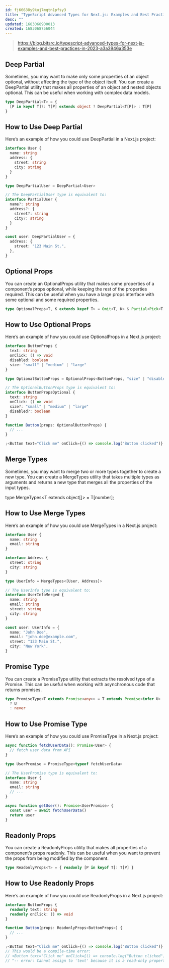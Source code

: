 ```yaml
---
id: fj66638y9kuj7mqtn1pfsy3
title: "TypeScript Advanced Types for Next.js: Examples and Best Practices In 2023"
desc: ""
updated: 1683068900013
created: 1683068756044
---
```


> https://blog.bitsrc.io/typescript-advanced-types-for-next-js-examples-and-best-practices-in-2023-a3a3946a353e

## Deep Partial

Sometimes, you may want to make only some properties of an object optional, without affecting the type of the object itself. You can create a DeepPartial utility that makes all properties of an object and nested objects optional. This can be useful when working with complex data models.

```ts
type DeepPartial<T> = {
  [P in keyof T]?: T[P] extends object ? DeepPartial<T[P]> : T[P]
}
```

## How to Use Deep Partial

Here’s an example of how you could use DeepPartial in a Next.js project:

```ts
interface User {
  name: string
  address: {
    street: string
    city: string
  }
}

type DeepPartialUser = DeepPartial<User>

// The DeepPartialUser type is equivalent to:
interface PartialUser {
  name?: string
  address?: {
    street?: string
    city?: string
  }
}

const user: DeepPartialUser = {
  address: {
    street: "123 Main St.",
  },
}
```

## Optional Props

You can create an OptionalProps utility that makes some properties of a component’s props optional, while keeping the rest of the properties required. This can be useful when you have a large props interface with some optional and some required properties.

```ts
type OptionalProps<T, K extends keyof T> = Omit<T, K> & Partial<Pick<T, K>>
```

## How to Use Optional Props

Here’s an example of how you could use OptionalProps in a Next.js project:

```ts
interface ButtonProps {
  text: string
  onClick: () => void
  disabled: boolean
  size: "small" | "medium" | "large"
}

type OptionalButtonProps = OptionalProps<ButtonProps, "size" | "disabled">

// The OptionalButtonProps type is equivalent to:
interface ButtonPropsOptional {
  text: string
  onClick: () => void
  size?: "small" | "medium" | "large"
  disabled?: boolean
}

function Button(props: OptionalButtonProps) {
  // ...
}

;<Button text="Click me" onClick={() => console.log("Button clicked")} />
```

## Merge Types

Sometimes, you may want to merge two or more types together to create a new type. You can create a MergeTypes utility that takes multiple types as arguments and returns a new type that merges all the properties of the input types.

type MergeTypes<T extends object[]> = T[number];

## How to Use Merge Types

Here’s an example of how you could use MergeTypes in a Next.js project:

```ts
interface User {
  name: string
  email: string
}

interface Address {
  street: string
  city: string
}

type UserInfo = MergeTypes<[User, Address]>

// The UserInfo type is equivalent to:
interface UserInfoMerged {
  name: string
  email: string
  street: string
  city: string
}

const user: UserInfo = {
  name: "John Doe",
  email: "john.doe@example.com",
  street: "123 Main St.",
  city: "New York",
}
```

## Promise Type

You can create a PromiseType utility that extracts the resolved type of a Promise. This can be useful when working with asynchronous code that returns promises.

```ts
type PromiseType<T extends Promise<any>> = T extends Promise<infer U>
  ? U
  : never
```

## How to Use Promise Type

Here’s an example of how you could use PromiseType in a Next.js project:

```ts
async function fetchUserData(): Promise<User> {
  // fetch user data from API
}

type UserPromise = PromiseType<typeof fetchUserData>

// The UserPromise type is equivalent to:
interface User {
  name: string
  email: string
  // ...
}

async function getUser(): Promise<UserPromise> {
  const user = await fetchUserData()
  return user
}
```

## Readonly Props

You can create a ReadonlyProps utility that makes all properties of a component’s props readonly. This can be useful when you want to prevent the props from being modified by the component.

```ts
type ReadonlyProps<T> = { readonly [P in keyof T]: T[P] }
```

## How to Use Readonly Props

Here’s an example of how you could use ReadonlyProps in a Next.js project:

```ts
interface ButtonProps {
  readonly text: string
  readonly onClick: () => void
}

function Button(props: ReadonlyProps<ButtonProps>) {
  // ...
}

;<Button text="Click me" onClick={() => console.log("Button clicked")} />
// This would be a compile-time error:
// <Button text="Click me" onClick={() => console.log("Button clicked")} />
// ^-- error: Cannot assign to 'text' because it is a read-only property.
```
